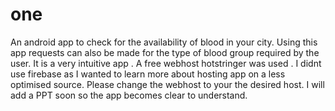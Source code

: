 # one
An android app to check for the availability of blood in your city.
Using this app requests can also be made for the type of blood group required by the user.
It is a very intuitive app .
A free webhost hotstringer was used .
I didnt use firebase as I wanted to learn more about hosting app on a less optimised source.
Please change the webhost to your the desired host.
I will add a PPT soon so the app becomes clear to understand.
